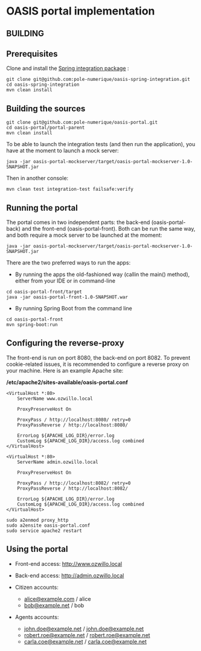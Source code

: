 OASIS portal implementation
===========================

BUILDING
--------

## Prerequisites

Clone and install the [Spring integration package](https://github.com/pole-numerique/oasis-spring-integration) :

```
git clone git@github.com:pole-numerique/oasis-spring-integration.git
cd oasis-spring-integration
mvn clean install
```


## Building the sources

```
git clone git@github.com:pole-numerique/oasis-portal.git
cd oasis-portal/portal-parent
mvn clean install
```

To be able to launch the integration tests (and then run the application), you have at the moment to launch a mock server:

```
java -jar oasis-portal-mockserver/target/oasis-portal-mockserver-1.0-SNAPSHOT.jar
```

Then in another console:

```
mvn clean test integration-test failsafe:verify
```


## Running the portal

The portal comes in two independent parts: the back-end (oasis-portal-back) and the front-end (oasis-portal-front). Both can be run the same way, and both require a mock server to be launched at the moment:

`java -jar oasis-portal-mockserver/target/oasis-portal-mockserver-1.0-SNAPSHOT.jar`

There are the two preferred ways to run the apps:

* By running the apps the old-fashioned way (callin the main() method), either from your IDE or in command-line

```
cd oasis-portal-front/target
java -jar oasis-portal-front-1.0-SNAPSHOT.war
```

* By running Spring Boot from the command line

```
cd oasis-portal-front
mvn spring-boot:run
```



## Configuring the reverse-proxy

The front-end is run on port 8080, the back-end on port 8082. To prevent cookie-related issues, it is recommended to configure a reverse proxy on your machine. Here is an example Apache site:

**/etc/apache2/sites-available/oasis-portal.conf**

```
<VirtualHost *:80>
	ServerName www.ozwillo.local

	ProxyPreserveHost On
	
	ProxyPass / http://localhost:8080/ retry=0
	ProxyPassReverse / http://localhost:8080/

	ErrorLog ${APACHE_LOG_DIR}/error.log
	CustomLog ${APACHE_LOG_DIR}/access.log combined
</VirtualHost>

<VirtualHost *:80>
	ServerName admin.ozwillo.local
	
	ProxyPreserveHost On

	ProxyPass / http://localhost:8082/ retry=0
	ProxyPassReverse / http://localhost:8082/

	ErrorLog ${APACHE_LOG_DIR}/error.log
	CustomLog ${APACHE_LOG_DIR}/access.log combined
</VirtualHost>
```

```
sudo a2enmod proxy_http
sudo a2ensite oasis-portal.conf
sudo service apache2 restart
```


## Using the portal

* Front-end access: http://www.ozwillo.local
* Back-end access: http://admin.ozwillo.local

* Citizen accounts:
  * alice@example.com / alice
  * bob@example.net / bob
* Agents accounts:
  * john.doe@example.net / john.doe@example.net
  * robert.roe@example.net / robert.roe@example.net
  * carla.coe@example.net / carla.coe@example.net

